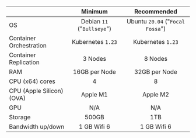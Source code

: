 |                           |          Minimum           |           Recommended            |
| :------------------------ | :------------------------: | :------------------------------: |
| OS                        | Debian `11` ("`Bullseye`") | Ubuntu `20.04` ("`Focal Fossa`") |
| Container Orchestration   |     Kubernetes `1.23`      |        Kubernetes `1.23`         |
| Container Replication     |          3 Nodes           |             8 Nodes              |
| RAM                       |       16GB per Node        |          32GB per Node           |
| CPU (x64) cores           |             4              |                8                 |
| CPU (Apple Silicon) (OVA) |          Apple M1          |             Apple M2             |
| GPU                       |            N/A             |               N/A                |
| Storage                   |           500GB            |               1TB                |
| Bandwidth up/down         |        1 GB Wifi 6         |           1 GB Wifi 6            |

